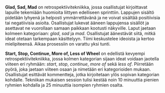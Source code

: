 **Glad, Sad, Mad** on retrospektiivitekniikka, jossa osallistujat kirjoittavat lapuille tekemiään huomioita liittyen edelliseen sprinttiin. Lappujen sisältö pidetään lyhyenä ja helposti ymmärrettävänä ja ne voivat sisältää positiivisia tai negatiivisia asioita. Osallistujat lukevat ääneen lappujensa sisällöt ja asettavat ne vuorollaan samaan paikkaan kootusti näkyville. Laput jaetaan kolmeen kategoriaan: *glad*, *sad* ja *mad*. Osallistujat äänestävät siitä, mitkä ideat otetaan tarkempaan käsittelyyn. Tiimi keskustelee ideoista ja kertoo mielipiteensä. Aikaa prosessiin on varattu yksi tunti.

**Start, Stop, Continue, More of, Less of Wheel** on edellistä kevyempi retrospektiivitekniikka, jossa kolmen kategorian sijaan ideat voidaan jaotella viiteen eri ryhmään: *start*, *stop*, *continue*, *more of* sekä *less of*. Piirretään pyörä, joka jaetaan viiteen osaan ja nimetään eri kategorioiden mukaan. Osallistujat esittävät kommentteja, jotka kirjoitetaan ylös sopivan kategorian kohdalle. Tekniikan mukaisen session tulisi kestää noin 10 minuuttia pienien ryhmien kohdalla ja 25 minuuttia isompien ryhmien osalta.
